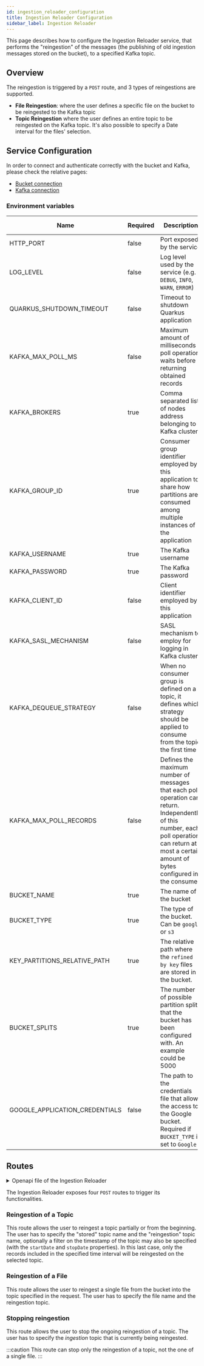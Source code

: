 ```yaml
---
id: ingestion_reloader_configuration
title: Ingestion Reloader Configuration
sidebar_label: Ingestion Reloader
---
```


This page describes how to configure the Ingestion Reloader service, that performs the "reingestion" of the messages (the publishing of old ingestion messages stored on the bucket), to a specified Kafka topic.

## Overview

The reingestion is triggered by a `POST` route, and 3 types of reingestions are supported.

- **File Reingestion**: where the user defines a specific file on the bucket to be reingested to the Kafka topic
- **Topic Reingestion** where the user defines an entire topic to be reingested on the Kafka topic.
  It's also possible to specify a Date interval for the files' selection.

## Service Configuration

In order to connect and authenticate correctly with the bucket and Kafka, please check the relative pages:

* [Bucket connection](/fast_data/bucket_storage_support/configuration/bucket_connection.md)
* [Kafka connection](/fast_data/bucket_storage_support/configuration/kafka_connection.md)

### Environment variables

| Name                           | Required | Description                                                                                                                                                                                             | Default Value      |
|--------------------------------|----------|---------------------------------------------------------------------------------------------------------------------------------------------------------------------------------------------------------|--------------------|
| HTTP_PORT                      | false    | Port exposed by the service                                                                                                                                                                             | 3000               |
| LOG_LEVEL                      | false    | Log level used by the service (e.g. `DEBUG`, `INFO`, `WARN`, `ERROR`)                                                                                                                                   | INFO               |
| QUARKUS_SHUTDOWN_TIMEOUT       | false    | Timeout to shutdown Quarkus application                                                                                                                                                                 | 30                 |
| KAFKA_MAX_POLL_MS              | false    | Maximum amount of milliseconds a poll operation waits before returning obtained records                                                                                                                 | 500                |
| KAFKA_BROKERS                  | true     | Comma separated list of nodes address belonging to a Kafka cluster                                                                                                                                      | -                  |
| KAFKA_GROUP_ID                 | true     | Consumer group identifier employed by this application to share how partitions are consumed among multiple instances of the application                                                                 | -                  |
| KAFKA_USERNAME                 | true     | The Kafka username                                                                                                                                                                                      | -                  |
| KAFKA_PASSWORD                 | true     | The Kafka password                                                                                                                                                                                      | -                  |
| KAFKA_CLIENT_ID                | false    | Client identifier employed by this application                                                                                                                                                          | ingestion-reloader |
| KAFKA_SASL_MECHANISM           | false    | SASL mechanism to employ for logging in Kafka cluster                                                                                                                                                   | SCRAM-SHA-256      |
| KAFKA_DEQUEUE_STRATEGY         | false    | When no consumer group is defined on a topic, it defines which strategy should be applied to consume from the topic the first time                                                                      | latest             |
| KAFKA_MAX_POLL_RECORDS         | false    | Defines the maximum number of messages that each poll operation can return. Independently of this number, each poll operation can return at most a certain amount of bytes configured in the consumer   | 500                |
| BUCKET_NAME                    | true     | The name of the bucket                                                                                                                                                                                  | -                  |
| BUCKET_TYPE                    | true     | The type of the bucket. Can be `google` or `s3`                                                                                                                                                         | -                  |
| KEY_PARTITIONS_RELATIVE_PATH   | true     | The relative path where the `refined by key` files are stored in the bucket.                                                                                                                            | -                  |
| BUCKET_SPLITS                  | true     | The number of possible partition splits that the bucket has been configured with. An example could be 5000                                                                                              | -                  |
| GOOGLE_APPLICATION_CREDENTIALS | false    | The path to the credentials file that allows the access to the Google bucket. Required if `BUCKET_TYPE` is set to `Google`                                                                              | -                  |  

## Routes

<details><summary>Openapi file of the Ingestion Reloader</summary>
<p>

```yaml
openapi: 3.0.3
info:
  title: Ingestion Reloader APIs
  description: This document provides an overview of the different APIs exposed by Ingestion Reloader service
  version: 1.1.0
paths:
  /reingestion/topic:
    post:
      tags:
        - Raw File Re-Ingestion
      description: This API allows to reload messages regarding a specific ingestion topic that were saved on the bucket into another selected topic. When no time range bound is provided, all the messages of selected ingestion topic are produced to the re-ingestion topic.
      requestBody:
        content:
          application/json:
            schema:
              type: object
              properties:
                topic:
                  type: string
                  description: name of the ingestion topic from which messages were read to be stored on the bucket
                reIngestionTopic:
                  type: string
                  description: name of the topic where messages should be produced to
                startDate:
                  type: string
                  format: date-time
                  description: 'timestamp that defines the lower bound (oldest) on the time interval from which messages should be reloaded. <br>**Note:** the timestamp refers to when messages were produced on Kafka ingestion topic, which may differ from the business timestamp of the record itself'
                stopDate:
                  type: string
                  format: date-time
                  description: 'timestamp that defines the upper bound (newest) on the time interval from which messages should be reloaded. <br>**Note:** the timestamp refers to when messages were produced on Kafka ingestion topic, which may differ from the business timestamp of the record itself'
              required:
                - topic
                - reIngestionTopic
              additionalProperties: false
      responses:
        202:
          description: OK
          content:
            application/json:
              schema:
                type: object
                properties:
                  message:
                    type: string
                  code:
                    type: string
        400:
          description: OK
          content:
            application/json:
              schema:
                type: object
                properties:
                  message:
                    type: string
                  code:
                    type: string
  /reingestion/file:
    post:
      tags:
        - Raw File Re-Ingestion
      description: This API allows to reload messages saved within a specific file stored on the bucket into selected re-ingestion topic.
      requestBody:
        content:
          application/json:
            schema:
              type: object
              properties:
                fileName:
                  type: string
                  description: full file-path to the file that contains the messages to be produced into the re-ingestion topic
                reIngestionTopic:
                  type: string
                  description: name of the topic where messages should be produced to
              required:
                - fileName
                - reIngestionTopic
              additionalProperties: false
      responses:
        202:
          description: OK
          content:
            application/json:
              schema:
                type: object
                properties:
                  message:
                    type: string
                  code:
                    type: string
        400:
          description: OK
          content:
            application/json:
              schema:
                type: object
                properties:
                  message:
                    type: string
                  code:
                    type: string
  /reingestion/stop-reingestion:
    post:
      tags:
        - Raw File Re-Ingestion
      description: This API allows to stop a reloading process that is currently progress, based on the selected ingestion topic name. This feature can stop only the reingestion by topic process.
      requestBody:
        content:
          application/json:
            schema:
              type: object
              properties:
                topic:
                  type: string
                  description: ingestion topic name that is currently being reloaded by the service
              required:
                - topic
              additionalProperties: false
      responses:
        200:
          description: OK
          content:
            application/json:
              schema:
                type: object
                properties:
                  message:
                    type: string
                  code:
                    type: string
        400:
          description: OK
          content:
            application/json:
              schema:
                type: object
                properties:
                  message:
                    type: string
                  code:
                    type: string
```
</p>
</details>

The Ingestion Reloader exposes four `POST` routes to trigger its functionalities.

### Reingestion of a Topic

This route allows the user to reingest a topic partially or from the beginning.
The user has to specify the "stored" topic name and the "reingestion" topic name, optionally a filter on the timestamp of the topic may also be specified (with the `startDate` and `stopDate` properties). In this last case, only the records included in the specified time interval will be reingested on the selected topic.

### Reingestion of a File

This route allows the user to reingest a single file from the bucket into the topic specified in the request.
The user has to specify the file name and the reingestion topic.

### Stopping reingestion

This route allows the user to stop the ongoing reingestion of a topic.
The user has to specify the _ingestion_ topic that is currently being reingested.

:::caution
This route can stop only the reingestion of a topic, not the one of a single file.
:::
